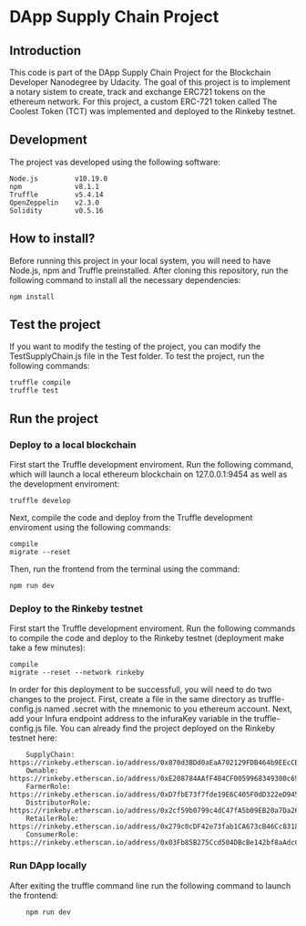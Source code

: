 # DApp Supply Chain Project
## Introduction
This code is part of the DApp Supply Chain Project for the Blockchain Developer Nanodegree by Udacity. The goal of this project is to implement a notary sistem to create, track and exchange ERC721 tokens on the ethereum network. For this project, a custom ERC-721 token called The Coolest Token (TCT) was implemented and deployed to the Rinkeby testnet.

## Development
The project vas developed using the following software:
```
Node.js         v10.19.0
npm             v8.1.1
Truffle         v5.4.14
OpenZeppelin    v2.3.0
Solidity        v0.5.16
```

## How to install?
Before running this project in your local system, you will need to have Node.js, npm and Truffle preinstalled. After cloning this repository, run the following command to install all the necessary dependencies:
```
npm install
```

## Test the project
If you want to modify the testing of the project, you can modify the TestSupplyChain.js file in the Test folder. To test the project, run the following commands:
```
truffle compile
truffle test
``` 

## Run the project
### Deploy to a local blockchain
First start the Truffle development enviroment. Run the following command, which will launch a local ethereum blockchain on 127.0.0.1:9454 as well as the development enviroment:
```
truffle develop
```
Next, compile the code and deploy from the Truffle development enviroment using the following commands:
```
compile
migrate --reset
```
Then, run the frontend from the terminal using the command:
```
npm run dev
```

### Deploy to the Rinkeby testnet
First start the Truffle development enviroment. Run the following commands to compile the code and deploy to the Rinkeby testnet (deployment make take a few minutes):
```
compile
migrate --reset --network rinkeby
```
In order for this deployment to be successfull, you will need to do two changes to the project. First, create a file in the same directory as truffle-config.js named .secret with the mnemonic to you ethereum account. Next, add your Infura endpoint address to the infuraKey variable in the truffle-config.js file. You can already find the project deployed on the Rinkeby testnet here:
```
    SupplyChain:        https://rinkeby.etherscan.io/address/0x870d3BDd0aEaA702129FDB464b9EEcCB1C457a93          
    Ownable:            https://rinkeby.etherscan.io/address/0xE208784AAfF484CF0059968349300c6956EfE02E          
    FarmerRole:         https://rinkeby.etherscan.io/address/0xD7fbE73f7fde19E6C405F0dD322eD945Ac379FF2          
    DistributorRole:    https://rinkeby.etherscan.io/address/0x2cf59b0799c4dC47fA5b09EB20a7Da2628F0536C          
    RetailerRole:       https://rinkeby.etherscan.io/address/0x279c0cDF42e73fab1CA673cB46Cc8318bf5C99F0          
    ConsumerRole:       https://rinkeby.etherscan.io/address/0x03Fb85B275Ccd504DBcBe142bf8aAdcC23C2fA75
```

### Run DApp locally
After exiting the truffle command line run the following command to launch the frontend:
```
    npm run dev
```


